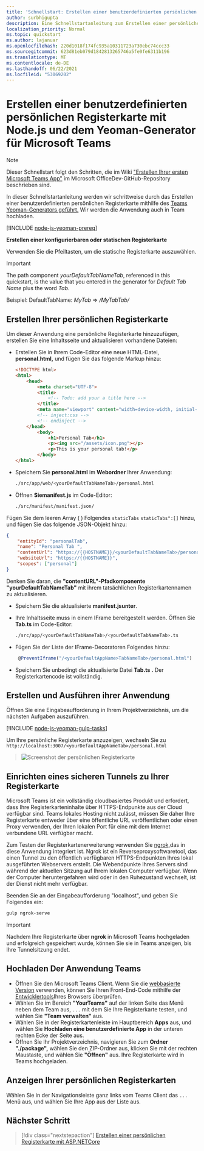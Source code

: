 ```yaml
---
title: 'Schnellstart: Erstellen einer benutzerdefinierten persönlichen Registerkarte mit Node.js und dem Yeoman-Generator für Microsoft Teams'
author: surbhigupta
description: Eine Schnellstartanleitung zum Erstellen einer persönlichen Registerkarte mit dem Yeoman-Generator für Microsoft Teams.
localization_priority: Normal
ms.topic: quickstart
ms.author: lajanuar
ms.openlocfilehash: 220d1018f174fc935a10311723a730ebc74ccc33
ms.sourcegitcommit: 623d81eb079d1842813265746a5fe0fe6311b196
ms.translationtype: MT
ms.contentlocale: de-DE
ms.lasthandoff: 06/22/2021
ms.locfileid: "53069202"
---
```

# <a name="create-a-custom-personal-tab-using-nodejs-and-the-yeoman-generator-for-microsoft-teams"></a>Erstellen einer benutzerdefinierten persönlichen Registerkarte mit Node.js und dem Yeoman-Generator für Microsoft Teams

>[!NOTE]
>Dieser Schnellstart folgt den Schritten, die im Wiki ["Erstellen Ihrer ersten Microsoft Teams App"](https://github.com/OfficeDev/generator-teams/wiki/Build-Your-First-Microsoft-Teams-App) im Microsoft OfficeDev-GitHub-Repository beschrieben sind.

In dieser Schnellstartanleitung werden wir schrittweise durch das Erstellen einer benutzerdefinierten persönlichen Registerkarte mithilfe des [Teams Yeoman-Generators geführt.](https://github.com/OfficeDev/generator-teams/wiki/Build-Your-First-Microsoft-Teams-App) Wir werden die Anwendung auch in Team hochladen.

[!INCLUDE [node-js-yeoman-prereq](~/includes/tabs/node-js-yeoman-prereq.md)]

**Erstellen einer konfigurierbaren oder statischen Registerkarte**

Verwenden Sie die Pfeiltasten, um die statische Registerkarte auszuwählen.

>[!IMPORTANT]
>The path component *yourDefaultTabNameTab*, referenced in this quickstart, is the value that you entered in the generator for *Default Tab Name* plus the word *Tab*.
>
>Beispiel: DefaultTabName: *MyTab*  =>  */MyTabTab/*

## <a name="create-your-personal-tab"></a>Erstellen Ihrer persönlichen Registerkarte

Um dieser Anwendung eine persönliche Registerkarte hinzuzufügen, erstellen Sie eine Inhaltsseite und aktualisieren vorhandene Dateien:

- Erstellen Sie in Ihrem Code-Editor eine neue HTML-Datei, **personal.html,** und fügen Sie das folgende Markup hinzu:

    ```html
    <!DOCTYPE html>
    <html>
        <head>
            <meta charset="UTF-8">
            <title>
                <!-- Todo: add your a title here -->
            </title>
            <meta name="viewport" content="width=device-width, initial-scale=1.0">
            <!-- inject:css -->
            <!-- endinject -->
        </head>
            <body>
                <h1>Personal Tab</h1>
                <p><img src="/assets/icon.png"></p>
                <p>This is your personal tab!</p>
            </body>
    </html>
    ```

- Speichern Sie **personal.html** im **Webordner** Ihrer Anwendung:

    ```bash
    ./src/app/web/<yourDefaultTabNameTab>/personal.html
    ```

- Öffnen **Siemanifest.js** im Code-Editor:

    ```bash
    ./src/manifest/manifest.json/
    ```

Fügen Sie dem leeren Array ( ) Folgendes `staticTabs` `staticTabs":[]` hinzu, und fügen Sie das folgende JSON-Objekt hinzu:

```json
{
    "entityId": "personalTab",
    "name": "Personal Tab ",
    "contentUrl": "https://{{HOSTNAME}}/<yourDefaultTabNameTab>/personal.html",
    "websiteUrl": "https://{{HOSTNAME}}",
    "scopes": ["personal"]
}

```

Denken Sie daran, die **"contentURL"-Pfadkomponente** **"yourDefaultTabNameTab"** mit ihrem tatsächlichen Registerkartennamen zu aktualisieren.

- Speichern Sie die aktualisierte **manifest.jsunter**.

- Ihre Inhaltsseite muss in einem IFrame bereitgestellt werden. Öffnen Sie **Tab.ts** im Code-Editor:

    ```bash
    ./src/app/<yourDefaultTabNameTab>/<yourDefaultTabNameTab>.ts
    ```

- Fügen Sie der Liste der IFrame-Decoratoren Folgendes hinzu:

    ```typescript
     @PreventIframe("/<yourDefaultAppName>TabNameTab>/personal.html")
    ```

- Speichern Sie unbedingt die aktualisierte Datei **Tab.ts .** Der Registerkartencode ist vollständig.

## <a name="build-and-run-your-application"></a>Erstellen und Ausführen ihrer Anwendung

Öffnen Sie eine Eingabeaufforderung in Ihrem Projektverzeichnis, um die nächsten Aufgaben auszuführen.

[!INCLUDE [node-js-yeoman-gulp-tasks](~/includes/tabs/node-js-yeoman-gulp-tasks.md)]

Um Ihre persönliche Registerkarte anzuzeigen, wechseln Sie zu `http://localhost:3007/<yourDefaultAppNameTab>/personal.html`

>![Screenshot der persönlichen Registerkarte](/microsoftteams/platform/assets/images/tab-images/personalTab.PNG)

## <a name="establish-a-secure-tunnel-to-your-tab"></a>Einrichten eines sicheren Tunnels zu Ihrer Registerkarte

Microsoft Teams ist ein vollständig cloudbasiertes Produkt und erfordert, dass Ihre Registerkarteninhalte über HTTPS-Endpunkte aus der Cloud verfügbar sind. Teams lokales Hosting nicht zulässt, müssen Sie daher Ihre Registerkarte entweder über eine öffentliche URL veröffentlichen oder einen Proxy verwenden, der Ihren lokalen Port für eine mit dem Internet verbundene URL verfügbar macht.

Zum Testen der Registerkartenerweiterung verwenden Sie [ngrok,](https://ngrok.com/docs)das in diese Anwendung integriert ist. Ngrok ist ein Reverseproxysoftwaretool, das einen Tunnel zu den öffentlich verfügbaren HTTPS-Endpunkten Ihres lokal ausgeführten Webservers erstellt. Die Webendpunkte Ihres Servers sind während der aktuellen Sitzung auf Ihrem lokalen Computer verfügbar. Wenn der Computer heruntergefahren wird oder in den Ruhezustand wechselt, ist der Dienst nicht mehr verfügbar.

Beenden Sie an der Eingabeaufforderung "localhost", und geben Sie Folgendes ein:

```bash
gulp ngrok-serve
```

> [!IMPORTANT]
> Nachdem Ihre Registerkarte über **ngrok** in Microsoft Teams hochgeladen und erfolgreich gespeichert wurde, können Sie sie in Teams anzeigen, bis Ihre Tunnelsitzung endet.

## <a name="upload-your-application-to-teams"></a>Hochladen Der Anwendung Teams

- Öffnen Sie den Microsoft Teams Client. Wenn Sie die [webbasierte Version](https://teams.microsoft.com) verwenden, können Sie Ihren Front-End-Code mithilfe der [Entwicklertools](~/tabs/how-to/developer-tools.md)Ihres Browsers überprüfen.
- Wählen Sie im Bereich **"YourTeams"** auf der linken Seite das Menü neben dem Team aus, `...` mit dem Sie Ihre Registerkarte testen, und wählen Sie **"Team verwalten"** aus.
- Wählen Sie in der Registerkartenleiste im Hauptbereich **Apps** aus, und wählen Sie **Hochladen eine benutzerdefinierte App** in der unteren rechten Ecke der Seite aus.
- Öffnen Sie Ihr Projektverzeichnis, navigieren Sie zum **Ordner "./package",** wählen Sie den ZIP-Ordner aus, klicken Sie mit der rechten Maustaste, und wählen Sie **"Öffnen"** aus. Ihre Registerkarte wird in Teams hochgeladen.

## <a name="view-your-personal-tabs"></a>Anzeigen Ihrer persönlichen Registerkarten

Wählen Sie in der Navigationsleiste ganz links vom Teams Client das `...` Menü aus, und wählen Sie Ihre App aus der Liste aus.

## <a name="next-step"></a>Nächster Schritt

> [!div class="nextstepaction"]
> [Erstellen einer persönlichen Registerkarte mit ASP.NETCore](~/tabs/quickstarts/create-personal-tab-dotnet-core.md)
